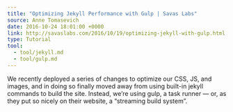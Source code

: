 ```yaml
---
title: "Optimizing Jekyll Performance with Gulp | Savas Labs"
source: Anne Tomasevich
date: 2016-10-24 18:01:00 +0000
link: http://savaslabs.com/2016/10/19/optimizing-jekyll-with-gulp.html
type: Tutorial
tool:
  - tool/jekyll.md
  - tool/gulp.md
---
```

We recently deployed a series of changes to optimize our CSS, JS, and images, and in doing so finally moved away from using built-in jekyll commands to build the site. Instead, we’re using gulp, a task runner — or, as they put so nicely on their website, a “streaming build system”. 





